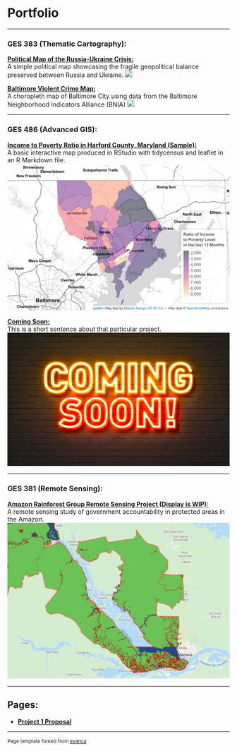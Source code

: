 # Portfolio

---

### GES  383  (Thematic  Cartography): 

**[Political Map of the Russia-Ukraine Crisis:](/Project383/index)** <br>
A simple political map showcasing the fragile geopolitical balance preserved between Russia and Ukraine.
[<img src="Project383/ukrainerussiaMAP.svg?raw=true"/>](/Project383/index)


**[Baltimore Violent Crime Map:](/Project383.2/index)** <br>
A choropleth map of Baltimore City using data from the Baltimore Neighborhood Indicators Alliance (BNIA)
[<img src="Project383.2/Lab3ges383.svg?raw=true"/>](/Project383.2/index)

---

### GES  486  (Advanced  GIS): 

**[Income to Poverty Ratio in Harford County, Maryland (Sample):](/Project486.1/index)** <br>
A basic interactive map produced in RStudio with tidycensus and leaflet in an R Markdown file.
[<img src="Project486.1/Screen Shot 2022-02-21 at 10.09.36 PM.png?raw=true"/>](/Project486.1/index)


**[Coming Soon:](/Project486.2/index)** <br>
This is a short sentence about that particular project.
[<img src="images/AdobeStock_139559217.jpeg?raw=true"/>](/Project486.2/index)

---

### GES  381  (Remote  Sensing): 

**[Amazon Rainforest Group Remote Sensing Project (Display is WIP):](/Project381/index)** <br>
A remote sensing study of government accountability in protected areas in the Amazon. 
[<img src="Project381/Screen Shot 2022-02-14 at 11.14.42 PM.png?raw=true"/>](/Project381/index)

---


## Pages:

- **[Project 1 Proposal](/project1_486/P1Proposal)**


---
<p style="font-size:11px">Page template forked from <a href="https://github.com/evanca/quick-portfolio">evanca</a></p>
<!-- Remove above link if you don't want to attibute -->
